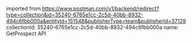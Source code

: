 imported from https://www.postman.com/v1/backend/redirect?type=collection&id=35240-6765e1cc-2c5d-40bb-8932-494c6fbb000a&entityId=151548&publisherType=team&publisherId=37129
collectionId: 35240-6765e1cc-2c5d-40bb-8932-494c6fbb000a
name: GetProspect API